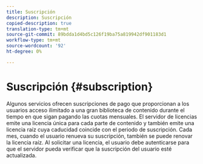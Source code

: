 ```yaml
---
title: Suscripción
description: Suscripción
copied-description: true
translation-type: tm+mt
source-git-commit: 89bdda1d4bd5c126f19ba75a819942df901183d1
workflow-type: tm+mt
source-wordcount: '92'
ht-degree: 0%

---
```



# Suscripción {#subscription}

Algunos servicios ofrecen suscripciones de pago que proporcionan a los usuarios acceso ilimitado a una gran biblioteca de contenido durante el tiempo en que sigan pagando las cuotas mensuales. El servidor de licencias emite una licencia única para cada parte de contenido y también emite una licencia raíz cuya caducidad coincide con el periodo de suscripción. Cada mes, cuando el usuario renueva su suscripción, también se puede renovar la licencia raíz. Al solicitar una licencia, el usuario debe autenticarse para que el servidor pueda verificar que la suscripción del usuario esté actualizada.
